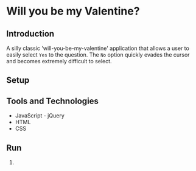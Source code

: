 # Will you be my Valentine?


## Introduction
A silly classic 'will-you-be-my-valentine' application that allows a user to easily select `Yes` to the question. The `No` option quickly evades the cursor and becomes extremely difficult to select.


## Setup


## Tools and Technologies
* JavaScript - jQuery
* HTML
* CSS


## Run
1. 